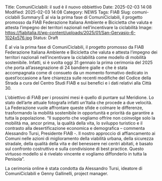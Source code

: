 Title: ComuniCiclabili: il sud è il nuovo obbiettivo
Date: 2025-02-03 14:08
Modified: 2025-02-03 14:08
Category: NEWS
Tags: FIAB
Slug: comuni-ciclabili
Summary:È al via la prima fase di ComuniCiclabili, il progetto promosso da FIAB Federazione Italiana Ambiente e Bicicletta che valuta e attesta l’impegno dei territori nazionali nell’incentivare la ciclabilità
Image: https://fiabitalia.it/wp-content/uploads/2025/01/San-Gervasio-6-1024x576.jpg
Status: Draft

È al via la prima fase di ComuniCiclabili, il progetto promosso da FIAB Federazione Italiana Ambiente e Bicicletta che valuta e attesta l’impegno dei territori nazionali nell’incentivare la ciclabilità come modello di mobilità sostenibile. Infatti, si è svolta oggi 31 gennaio la prima cerimonia del 2025 che porta all’assegnazione di 24 bandiere gialle e che è stata accompagnata come di consueto da un momento formativo dedicato in quest’occasione a fare chiarezza sulle recenti modifiche del Codice della Strada a cura del Centro Studi FIAB e sui benefici e i dati relativi alla Città 30.

L’obiettivo di FIAB per i prossimi mesi è quello di puntare sul Meridione. Lo stato dell’arte attuale fotografa infatti un’Italia che procede a due velocità. La Federazione vuole affrontare queste sfide e colmare le differenze, trasformando la mobilità sostenibile in opportunità e priorità da garantire a tutta la popolazione. “Il supporto che vogliamo offrire non coinvolge solo la mobilità ma, ancor prima, la qualità della vita, lo sviluppo turistico e il contrasto alla desertificazione economica e demografica – commenta Alessandro Tursi, Presidente FIAB -. Il nostro approccio di affiancamento ai Comuni nelle azioni di miglioramento della viabilità urbana, della sicurezza stradale, della qualità della vita e del benessere nei centri abitati, è basato sul confronto costruttivo e sulla condivisione di best practice. Questo virtuoso modello si è rivelato vincente e vogliamo diffonderlo in tutta la Penisola”.

La cerimonia online è stata condotta da Alessandro Tursi, ideatore di ComuniCiclabili e Genny Gallinelli, project manager.